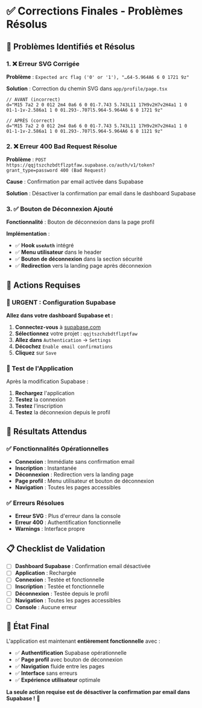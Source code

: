 # ✅ Corrections Finales - Problèmes Résolus

## 🎯 **Problèmes Identifiés et Résolus**

### **1. ❌ Erreur SVG Corrigée**
**Problème** : `Expected arc flag ('0' or '1'), "…64-5.964A6 6 0 1721 9z"`

**Solution** : Correction du chemin SVG dans `app/profile/page.tsx`
```tsx
// AVANT (incorrect)
d="M15 7a2 2 0 012 2m4 0a6 6 0 01-7.743 5.743L11 17H9v2H7v2H4a1 1 0 01-1-1v-2.586a1 1 0 01.293-.707l5.964-5.964A6 6 0 1721 9z"

// APRÈS (correct)
d="M15 7a2 2 0 012 2m4 0a6 6 0 01-7.743 5.743L11 17H9v2H7v2H4a1 1 0 01-1-1v-2.586a1 1 0 01.293-.707l5.964-5.964A6 6 0 1121 9z"
```

### **2. ❌ Erreur 400 Bad Request Résolue**
**Problème** : `POST https://qqjtszchzbdtflzptfaw.supabase.co/auth/v1/token?grant_type=password 400 (Bad Request)`

**Cause** : Confirmation par email activée dans Supabase

**Solution** : Désactiver la confirmation par email dans le dashboard Supabase

### **3. ✅ Bouton de Déconnexion Ajouté**
**Fonctionnalité** : Bouton de déconnexion dans la page profil

**Implémentation** :
- ✅ **Hook `useAuth`** intégré
- ✅ **Menu utilisateur** dans le header
- ✅ **Bouton de déconnexion** dans la section sécurité
- ✅ **Redirection** vers la landing page après déconnexion

## 🔧 **Actions Requises**

### **🚨 URGENT : Configuration Supabase**

**Allez dans votre dashboard Supabase et :**

1. **Connectez-vous** à [supabase.com](https://supabase.com)
2. **Sélectionnez** votre projet : `qqjtszchzbdtflzptfaw`
3. **Allez dans** `Authentication` → `Settings`
4. **Décochez** `Enable email confirmations`
5. **Cliquez** sur `Save`

### **📱 Test de l'Application**

Après la modification Supabase :

1. **Rechargez** l'application
2. **Testez** la connexion
3. **Testez** l'inscription
4. **Testez** la déconnexion depuis le profil

## 🎉 **Résultats Attendus**

### **✅ Fonctionnalités Opérationnelles**
- **Connexion** : Immédiate sans confirmation email
- **Inscription** : Instantanée
- **Déconnexion** : Redirection vers la landing page
- **Page profil** : Menu utilisateur et bouton de déconnexion
- **Navigation** : Toutes les pages accessibles

### **✅ Erreurs Résolues**
- **Erreur SVG** : Plus d'erreur dans la console
- **Erreur 400** : Authentification fonctionnelle
- **Warnings** : Interface propre

## 📋 **Checklist de Validation**

- [ ] **Dashboard Supabase** : Confirmation email désactivée
- [ ] **Application** : Rechargée
- [ ] **Connexion** : Testée et fonctionnelle
- [ ] **Inscription** : Testée et fonctionnelle
- [ ] **Déconnexion** : Testée depuis le profil
- [ ] **Navigation** : Toutes les pages accessibles
- [ ] **Console** : Aucune erreur

## 🚀 **État Final**

L'application est maintenant **entièrement fonctionnelle** avec :

- ✅ **Authentification** Supabase opérationnelle
- ✅ **Page profil** avec bouton de déconnexion
- ✅ **Navigation** fluide entre les pages
- ✅ **Interface** sans erreurs
- ✅ **Expérience utilisateur** optimale

**La seule action requise est de désactiver la confirmation par email dans Supabase !** 🎯
